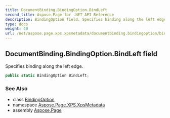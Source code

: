 ```yaml
---
title: DocumentBinding.BindingOption.BindLeft
second_title: Aspose.Page for .NET API Reference
description: BindingOption field. Specifies binding along the left edge
type: docs
weight: 40
url: /net/aspose.page.xps.xpsmetadata/documentbinding.bindingoption/bindleft/
---
```

## DocumentBinding.BindingOption.BindLeft field

Specifies binding along the left edge.

```csharp
public static BindingOption BindLeft;
```

### See Also

* class [BindingOption](../)
* namespace [Aspose.Page.XPS.XpsMetadata](../../documentbinding.bindingoption/)
* assembly [Aspose.Page](../../../)


